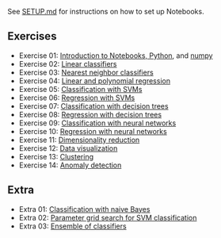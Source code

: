 See [SETUP.md](SETUP.md) for instructions on how to set up Notebooks.

## Exercises

* Exercise 01: [Introduction to Notebooks, Python](https://github.com/csc-training/python-introduction/blob/gh-pages/notebooks/examples/1%20-%20Introduction.ipynb), and [numpy](https://github.com/csc-training/python-introduction/blob/gh-pages/notebooks/examples/7%20-%20NumPy.ipynb)
* Exercise 02: [Linear classifiers](Exercise-02.ipynb)
* Exercise 03: [Nearest neighbor classifiers](Exercise-03.ipynb)
* Exercise 04: [Linear and polynomial regression](Exercise-04.ipynb)
* Exercise 05: [Classification with SVMs](Exercise-05.ipynb)
* Exercise 06: [Regression with SVMs](Exercise-06.ipynb)
* Exercise 07: [Classification with decision trees](Exercise-07.ipynb)
* Exercise 08: [Regression with decision trees](Exercise-08.ipynb)
* Exercise 09: [Classification with neural networks](Exercise-09.ipynb)
* Exercise 10: [Regression with neural networks](Exercise-10.ipynb)
* Exercise 11: [Dimensionality reduction](Exercise-11.ipynb)
* Exercise 12: [Data visualization](Exercise-12.ipynb)
* Exercise 13: [Clustering](Exercise-13.ipynb)
* Exercise 14: [Anomaly detection](Exercise-14.ipynb)

## Extra

* Extra 01: [Classification with naive Bayes](Extra-01.ipynb)
* Extra 02: [Parameter grid search for SVM classification](Extra-02.ipynb)
* Extra 03: [Ensemble of classifiers](Extra-03.ipynb)
